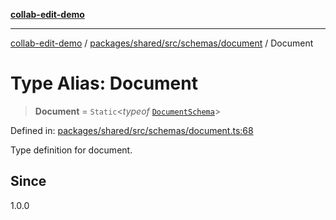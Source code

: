 [**collab-edit-demo**](../../../../../../README.md)

***

[collab-edit-demo](../../../../../../README.md) / [packages/shared/src/schemas/document](../README.md) / Document

# Type Alias: Document

> **Document** = `Static`\<*typeof* [`DocumentSchema`](../variables/DocumentSchema.md)\>

Defined in: [packages/shared/src/schemas/document.ts:68](https://github.com/austyle-io/pub-sub-demo/blob/00b2f1e9b947d5e964db5c3be9502513c4374263/packages/shared/src/schemas/document.ts#L68)

Type definition for document.

## Since

1.0.0
